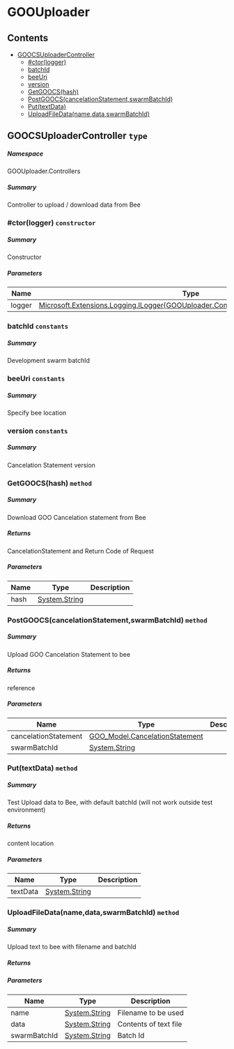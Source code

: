 <a name='assembly'></a>
# GOOUploader

## Contents

- [GOOCSUploaderController](#T-GOOUploader-Controllers-GOOCSUploaderController 'GOOUploader.Controllers.GOOCSUploaderController')
  - [#ctor(logger)](#M-GOOUploader-Controllers-GOOCSUploaderController-#ctor-Microsoft-Extensions-Logging-ILogger{GOOUploader-Controllers-GOOCSUploaderController}- 'GOOUploader.Controllers.GOOCSUploaderController.#ctor(Microsoft.Extensions.Logging.ILogger{GOOUploader.Controllers.GOOCSUploaderController})')
  - [batchId](#F-GOOUploader-Controllers-GOOCSUploaderController-batchId 'GOOUploader.Controllers.GOOCSUploaderController.batchId')
  - [beeUri](#F-GOOUploader-Controllers-GOOCSUploaderController-beeUri 'GOOUploader.Controllers.GOOCSUploaderController.beeUri')
  - [version](#F-GOOUploader-Controllers-GOOCSUploaderController-version 'GOOUploader.Controllers.GOOCSUploaderController.version')
  - [GetGOOCS(hash)](#M-GOOUploader-Controllers-GOOCSUploaderController-GetGOOCS-System-String- 'GOOUploader.Controllers.GOOCSUploaderController.GetGOOCS(System.String)')
  - [PostGOOCS(cancelationStatement,swarmBatchId)](#M-GOOUploader-Controllers-GOOCSUploaderController-PostGOOCS-GOO_Model-CancelationStatement,System-String- 'GOOUploader.Controllers.GOOCSUploaderController.PostGOOCS(GOO_Model.CancelationStatement,System.String)')
  - [Put(textData)](#M-GOOUploader-Controllers-GOOCSUploaderController-Put-System-String- 'GOOUploader.Controllers.GOOCSUploaderController.Put(System.String)')
  - [UploadFileData(name,data,swarmBatchId)](#M-GOOUploader-Controllers-GOOCSUploaderController-UploadFileData-System-String,System-String,System-String- 'GOOUploader.Controllers.GOOCSUploaderController.UploadFileData(System.String,System.String,System.String)')

<a name='T-GOOUploader-Controllers-GOOCSUploaderController'></a>
## GOOCSUploaderController `type`

##### Namespace

GOOUploader.Controllers

##### Summary

Controller to upload / download data from Bee

<a name='M-GOOUploader-Controllers-GOOCSUploaderController-#ctor-Microsoft-Extensions-Logging-ILogger{GOOUploader-Controllers-GOOCSUploaderController}-'></a>
### #ctor(logger) `constructor`

##### Summary

Constructor

##### Parameters

| Name | Type | Description |
| ---- | ---- | ----------- |
| logger | [Microsoft.Extensions.Logging.ILogger{GOOUploader.Controllers.GOOCSUploaderController}](#T-Microsoft-Extensions-Logging-ILogger{GOOUploader-Controllers-GOOCSUploaderController} 'Microsoft.Extensions.Logging.ILogger{GOOUploader.Controllers.GOOCSUploaderController}') |  |

<a name='F-GOOUploader-Controllers-GOOCSUploaderController-batchId'></a>
### batchId `constants`

##### Summary

Development swarm batchId

<a name='F-GOOUploader-Controllers-GOOCSUploaderController-beeUri'></a>
### beeUri `constants`

##### Summary

Specify bee location

<a name='F-GOOUploader-Controllers-GOOCSUploaderController-version'></a>
### version `constants`

##### Summary

Cancelation Statement version

<a name='M-GOOUploader-Controllers-GOOCSUploaderController-GetGOOCS-System-String-'></a>
### GetGOOCS(hash) `method`

##### Summary

Download GOO Cancelation statement from Bee

##### Returns

CancelationStatement
and Return Code of Request

##### Parameters

| Name | Type | Description |
| ---- | ---- | ----------- |
| hash | [System.String](http://msdn.microsoft.com/query/dev14.query?appId=Dev14IDEF1&l=EN-US&k=k:System.String 'System.String') |  |

<a name='M-GOOUploader-Controllers-GOOCSUploaderController-PostGOOCS-GOO_Model-CancelationStatement,System-String-'></a>
### PostGOOCS(cancelationStatement,swarmBatchId) `method`

##### Summary

Upload GOO Cancelation Statement to bee

##### Returns

reference

##### Parameters

| Name | Type | Description |
| ---- | ---- | ----------- |
| cancelationStatement | [GOO_Model.CancelationStatement](#T-GOO_Model-CancelationStatement 'GOO_Model.CancelationStatement') |  |
| swarmBatchId | [System.String](http://msdn.microsoft.com/query/dev14.query?appId=Dev14IDEF1&l=EN-US&k=k:System.String 'System.String') |  |

<a name='M-GOOUploader-Controllers-GOOCSUploaderController-Put-System-String-'></a>
### Put(textData) `method`

##### Summary

Test Upload data to Bee, with default batchId (will not work outside test environment)

##### Returns

content location

##### Parameters

| Name | Type | Description |
| ---- | ---- | ----------- |
| textData | [System.String](http://msdn.microsoft.com/query/dev14.query?appId=Dev14IDEF1&l=EN-US&k=k:System.String 'System.String') |  |

<a name='M-GOOUploader-Controllers-GOOCSUploaderController-UploadFileData-System-String,System-String,System-String-'></a>
### UploadFileData(name,data,swarmBatchId) `method`

##### Summary

Upload text to bee with filename and batchId

##### Returns



##### Parameters

| Name | Type | Description |
| ---- | ---- | ----------- |
| name | [System.String](http://msdn.microsoft.com/query/dev14.query?appId=Dev14IDEF1&l=EN-US&k=k:System.String 'System.String') | Filename to be used |
| data | [System.String](http://msdn.microsoft.com/query/dev14.query?appId=Dev14IDEF1&l=EN-US&k=k:System.String 'System.String') | Contents of text file |
| swarmBatchId | [System.String](http://msdn.microsoft.com/query/dev14.query?appId=Dev14IDEF1&l=EN-US&k=k:System.String 'System.String') | Batch Id |
